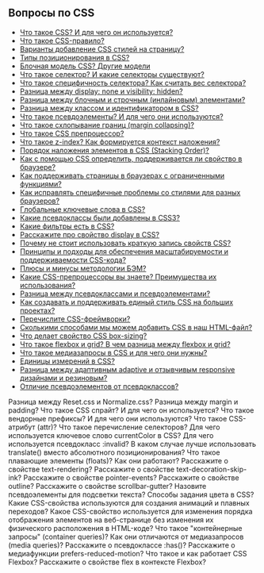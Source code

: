 ## Вопросы по CSS

- [Что такое CSS? И для чего он используется?](1.md)
- [Что такое CSS-правило?](2.md)
- [Варианты добавление CSS стилей на страницу?](3.md)
- [Типы позиционирования в CSS?](4.md)
- [Блочная модель CSS? Другие модели](5.md)
- [Что такое селектор? И какие селекторы существуют?](6.md)
- [Что такое специфичность селектора? Как считать вес селектора?](7.md)
- [Разница между display: none и visibility: hidden?](8.md)
- [Разница между блочным и строчным (инлайновым) элементами?](9.md)
- [Разница между классом и идентификатором в CSS?](10.md)
- [Что такое псевдоэлементы? И для чего они используются?](11.md)
- [Что такое схлопывание границ (margin collapsing)?](12.md)
- [Что такое CSS препроцессор?](13.md)
- [Что такое z-index? Как формируется контекст наложения?](14.md)
- [Порядок наложения элементов в CSS (Stacking Order)?](15.md)
- [Как с помощью CSS определить, поддерживается ли свойство в браузере?](16.md)
- [Как поддерживать страницы в браузерах с ограниченными функциями?](17.md)
- [Как исправлять специфичные проблемы со стилями для разных браузеров?](18.md)
- [Глобальные ключевые слова в CSS?](19.md)
- [Какие псевдоклассы были добавлены в CSS3?](20.md)
- [Какие фильтры есть в CSS?](21.md)
- [Расскажите про свойство display в CSS?](22.md)
- [Почему не стоит использовать краткую запись свойств CSS?](23.md)
- [Принципы и подходы для обеспечения масштабируемости и поддерживаемости CSS-кода?](24.md)
- [Плюсы и минусы методологии БЭМ?](25.md)
- [Какие CSS-препроцессоры вы знаете? Преимущества их использования?](26.md)
- [Разница между псевдоклассами и псевдоэлементами?](27.md)
- [Как создавать и поддерживать единый стиль CSS на больших проектах?](28.md)
- [Перечислите CSS-фреймворки?](29.md)
- [Сколькими способами мы можем добавить CSS в наш HTML-файл?](30.md)
- [Что делает свойство CSS box-sizing?](31.md)
- [Что такое flexbox и grid? В чем разница между flexbox и grid?](32.md)
- [Что такое медиазапросы в CSS и для чего они нужны?](33.md)
- [Единицы измерений в CSS?](34.md)
- [Разница между адаптивным adaptive и отзывчивым responsive дизайнами и резиновым?](35.md)
- [Отличие псевдоэлементов от псевдоклассов?](36.md)



Разница между Reset.css и Normalize.css?
Разница между margin и padding?
Что такое CSS спрайт? И для чего он используется?
Что такое вендорные префиксы? И для чего они используются?
Что такое CSS-атрибут (attr)?
Что такое перечисление селекторов?
Для чего используется ключевое слово currentColor в CSS?
Для чего используется псевдокласс :invalid?
В каком случае лучше использовать translate() вместо абсолютного позиционирования?
Что такое плавающие элементы (floats)? Как они работают?
Расскажите о свойстве text-rendering?
Расскажите о свойстве text-decoration-skip-ink?
Расскажите о свойстве pointer-events?
Расскажите о свойстве outline?
Расскажите о свойстве scrollbar-gutter?
Назовите псевдоэлементы для подсветки текста?
Способы задания цвета в CSS?
Какие CSS-свойства используются для создания анимаций и плавных переходов?
Какое CSS-свойство используется для изменения порядка отображения элементов на веб-странице без изменения их физического расположения в HTML-коде?
Что такое "контейнерные запросы" (container queries)? Как они отличаются от медиазапросов (media queries)?
Расскажите о псевдоклассе :has()?
Расскажите о медиафункции prefers-reduced-motion?
Что такое и как работает CSS Flexbox?
Расскажите о свойстве flex в контексте Flexbox?